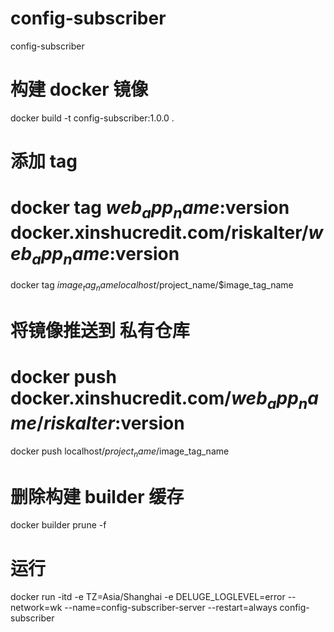 # config-subscriber
config-subscriber

# 构建 docker 镜像
docker build -t config-subscriber:1.0.0 .

# 添加 tag
# docker tag $web_app_name:$version docker.xinshucredit.com/riskalter/$web_app_name:$version
docker tag $image_tag_name localhost/$project_name/$image_tag_name

# 将镜像推送到 私有仓库
# docker push docker.xinshucredit.com/$web_app_name/riskalter:$version
docker push localhost/$project_name/$image_tag_name

# 删除构建 builder 缓存
docker builder prune -f

# 运行
docker run -itd -e TZ=Asia/Shanghai -e DELUGE_LOGLEVEL=error --network=wk --name=config-subscriber-server --restart=always config-subscriber